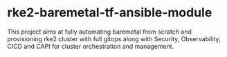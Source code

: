 # rke2-baremetal-tf-ansible-module
This project aims at fully automating baremetal from scratch and provisioning rke2 cluster with full gitops along with Security, Observability, CICD and CAPI for cluster orchestration and management.
